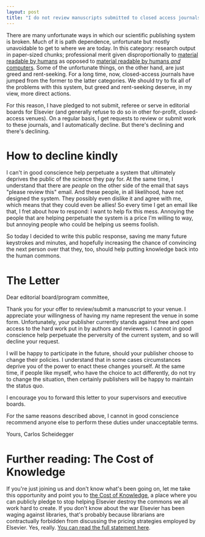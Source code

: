 ```yaml
---
layout: post
title: "I do not review manuscripts submitted to closed access journals"
---
```


There are many unfortunate ways in which our scientific publishing
system is broken. Much of it is path dependence, unfortunate but
mostly unavoidable to get to where we are today. In this category:
research output in paper-sized chunks; professional merit given
disproportionally to [material readable by
humans](http://www.sciencemag.org/) as opposed to [material readable
by humans *and* computers](https://github.com/).  Some of the
unfortunate things, on the other hand, are just greed and
rent-seeking. For a long time, now, closed-access journals have jumped
from the former to the latter categories.  We should try to fix all of
the problems with this system, but greed and rent-seeking deserve, in
my view, more direct actions.

For this reason, I have pledged to not submit, referee or serve in
editorial boards for Elsevier (and generally refuse to do so in other
for-profit, closed-access venues). On a regular basis, I get requests
to review or submit work to these journals, and I automatically
decline. But there's declining and there's declining.

# How to decline kindly

I can't in good conscience help perpetuate a system that ultimately
deprives the public of the science they pay for. At the same time, I
understand that there are *people* on the other side of the email that
says "please review this" email. And these people, in all likelihood,
have not designed the system. They possibly even dislike it and agree
with me, which means that they could even be allies! So every
time I get an email like that, I fret about how to respond: I want to
help fix this mess. Annoying the people that are helping perpetuate
the system is a price I'm willing to way, but annoying people who
could be helping us seems foolish.

So today I decided to write this public response, saving me many
future keystrokes and minutes, and hopefully increasing the chance of
convincing the next person over that they, too, should help putting
knowledge back into the human commons.

# The Letter

Dear editorial board/program committee,

Thank you for your offer to review/submit a manuscript to your venue.
I appreciate your willingness of having my name represent the venue in
some form. Unfortunately, your publisher currently stands against free
and open access to the hard work put in by authors and reviewers. I
cannot in good conscience help perpetuate the perversity of the
current system, and so will decline your request.

I will be happy to participate in the future, should your publisher
choose to change their policies. I understand that in some cases
circumstances deprive you of the power to enact these changes
yourself. At the same time, if people like myself, who have the choice
to act differently, do not try to change the situation, then certainly
publishers will be happy to maintain the status quo.

I encourage you to forward this letter to your supervisors and
executive boards.

For the same reasons described above, I cannot in good conscience
recommend anyone else to perform these duties under unacceptable
terms.

Yours,
Carlos Scheidegger

# Further reading: The Cost of Knowledge

If you're just joining us and don't know what's been going on, let me
take this opportunity and point you to [the Cost of
Knowledge](http://thecostofknowledge.com/), a place where you
can publicly pledge to stop helping Elsevier destroy the commons we
all work hard to create. If you don't know about the war Elsevier has
been waging against libraries, that's probably because librarians are
contractually forbidden from discussing the pricing strategies
employed by Elsevier. Yes, really. [You can read the full statement
here](https://gowers.files.wordpress.com/2012/02/elsevierstatementfinal.pdf).
